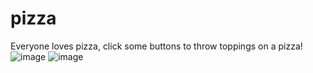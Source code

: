 # pizza
Everyone loves pizza, click some buttons to throw toppings on a pizza!
![image](https://user-images.githubusercontent.com/26943671/184435737-5ef842df-32b5-4a6f-bfa0-79fc5494d382.png)
![image](https://user-images.githubusercontent.com/26943671/184435809-7ae76e4a-d2d3-439b-a26d-abfa8bbf4155.png)
